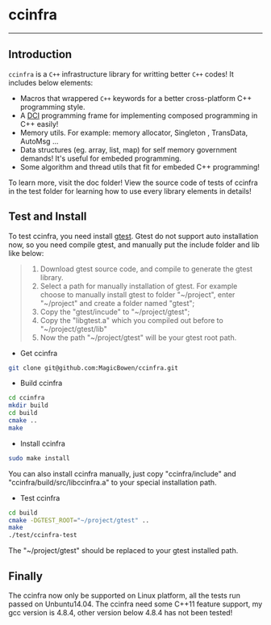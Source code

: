 # ccinfra

***

## Introduction

`ccinfra` is a `C++` infrastructure library for writting better `C++` codes! It includes below elements:
- Macros that wrappered `C++` keywords for a better cross-platform C++ programming style.
- A [DCI](https://en.wikipedia.org/wiki/Data,_context_and_interaction) programming frame for implementing composed programming in C++ easily!
- Memory utils. For example: memory allocator, Singleton , TransData, AutoMsg ...
- Data structures (eg. array, list, map) for self memory government demands! It's useful for embeded programming.
- Some algorithm and thread utils that fit for embeded C++ programming!

To learn more, visit the doc folder! View the source code of tests of ccinfra in the test folder for learning how to use every library elements in details!

## Test and Install

To test ccinfra, you need install [gtest](https://github.com/google/googletest). Gtest do not support auto installation now, so you need compile gtest, and manually put the include folder and lib like below:

> 1. Download gtest source code, and compile to generate the gtest library.
> 2. Select a path for manually installation of gtest. For example choose to manually install gtest to folder "~/project", enter "~/project" and create a folder named "gtest";
> 3. Copy the "gtest/incude" to "~/project/gtest";
> 4. Copy the "libgtest.a" which you compiled out before to "~/project/gtest/lib"
> 5. Now the path "~/project/gtest" will be your gtest root path.

- Get ccinfra

~~~ bash
git clone git@github.com:MagicBowen/ccinfra.git
~~~

- Build ccinfra

~~~ bash
cd ccinfra
mkdir build
cd build
cmake ..
make
~~~

- Install ccinfra

~~~ bash
sudo make install
~~~

You can also install ccinfra manually, just copy "ccinfra/include" and "ccinfra/build/src/libccinfra.a" to your special installation path.

- Test ccinfra

~~~ bash
cd build
cmake -DGTEST_ROOT="~/project/gtest" ..
make
./test/ccinfra-test
~~~

The "~/project/gtest" should be replaced to your gtest installed path.

## Finally

The ccinfra now only be supported on Linux platform, all the tests run passed on Unbuntu14.04. The ccinfra need some C++11 feature support, my gcc version is 4.8.4, other version below 4.8.4 has not been tested!